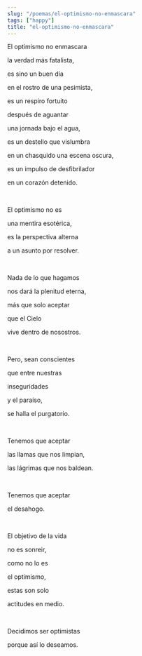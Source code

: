 ```yaml
---
slug: "/poemas/el-optimismo-no-enmascara"
tags: ["happy"]
title: "el-optimismo-no-enmascara"
---
```

El optimismo no enmascara

la verdad más fatalista,

es sino un buen día

en el rostro de una pesimista,

es un respiro fortuito

después de aguantar

una jornada bajo el agua,

es un destello que vislumbra

en un chasquido una escena oscura,

es un impulso de desfibrilador

en un corazón detenido.

&nbsp;

El optimismo no es

una mentira esotérica,

es la perspectiva alterna

a un asunto por resolver.

&nbsp;

Nada de lo que hagamos

nos dará la plenitud eterna,

más que solo aceptar

que el Cielo

vive dentro de nosostros.

&nbsp;

Pero, sean conscientes

que entre nuestras

inseguridades

y el paraíso,

se halla el purgatorio.

&nbsp;

Tenemos que aceptar

las llamas que nos limpian,

las lágrimas que nos baldean.

&nbsp;

Tenemos que aceptar

el desahogo.

&nbsp;

El objetivo de la vida

no es sonreir,

como no lo es

el optimismo,

estas son solo

actitudes en medio.

&nbsp;

Decidimos ser optimistas

porque así lo deseamos.